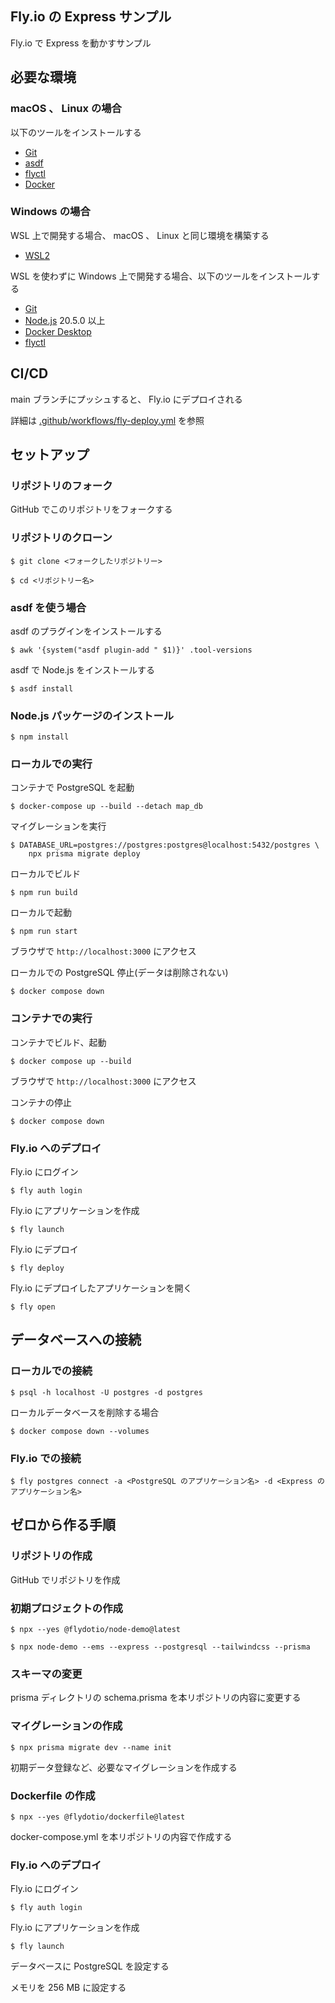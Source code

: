 ## Fly.io の Express サンプル

Fly.io で Express を動かすサンプル

## 必要な環境

### macOS 、 Linux の場合

以下のツールをインストールする

- [Git](https://git-scm.com/)
- [asdf](https://asdf-vm.com/)
- [flyctl](https://fly.io/docs/getting-started/installing-flyctl/)
- [Docker](https://docs.docker.com/get-docker/)

### Windows の場合

WSL 上で開発する場合、 macOS 、 Linux と同じ環境を構築する

- [WSL2](https://docs.microsoft.com/ja-jp/windows/wsl/install)

WSL を使わずに Windows 上で開発する場合、以下のツールをインストールする

- [Git](https://git-scm.com/)
- [Node.js](https://nodejs.org/ja/) 20.5.0 以上
- [Docker Desktop](https://docs.docker.com/docker-for-windows/install/)
- [flyctl](https://fly.io/docs/getting-started/installing-flyctl/)

## CI/CD

main ブランチにプッシュすると、 Fly.io にデプロイされる

詳細は [.github/workflows/fly-deploy.yml](.github/workflows/fly-deploy.yml) を参照

## セットアップ

### リポジトリのフォーク

GitHub でこのリポジトリをフォークする

### リポジトリのクローン

    $ git clone <フォークしたリポジトリー>

    $ cd <リポジトリー名>

### asdf を使う場合

asdf のプラグインをインストールする

    $ awk '{system("asdf plugin-add " $1)}' .tool-versions

asdf で Node.js をインストールする

    $ asdf install

### Node.js パッケージのインストール

    $ npm install

### ローカルでの実行

コンテナで PostgreSQL を起動

    $ docker-compose up --build --detach map_db

マイグレーションを実行

    $ DATABASE_URL=postgres://postgres:postgres@localhost:5432/postgres \
        npx prisma migrate deploy

ローカルでビルド

    $ npm run build

ローカルで起動

    $ npm run start

ブラウザで `http://localhost:3000` にアクセス

ローカルでの PostgreSQL 停止(データは削除されない)

    $ docker compose down

### コンテナでの実行

コンテナでビルド、起動

    $ docker compose up --build

ブラウザで `http://localhost:3000` にアクセス

コンテナの停止

    $ docker compose down

### Fly.io へのデプロイ

Fly.io にログイン

    $ fly auth login

Fly.io にアプリケーションを作成

    $ fly launch

Fly.io にデプロイ

    $ fly deploy

Fly.io にデプロイしたアプリケーションを開く

    $ fly open

## データベースへの接続

### ローカルでの接続

    $ psql -h localhost -U postgres -d postgres

ローカルデータベースを削除する場合

    $ docker compose down --volumes

### Fly.io での接続

    $ fly postgres connect -a <PostgreSQL のアプリケーション名> -d <Express のアプリケーション名>

## ゼロから作る手順

### リポジトリの作成

GitHub でリポジトリを作成

### 初期プロジェクトの作成

    $ npx --yes @flydotio/node-demo@latest

    $ npx node-demo --ems --express --postgresql --tailwindcss --prisma

### スキーマの変更

prisma ディレクトリの schema.prisma を本リポジトリの内容に変更する

### マイグレーションの作成

    $ npx prisma migrate dev --name init

初期データ登録など、必要なマイグレーションを作成する

### Dockerfile の作成

    $ npx --yes @flydotio/dockerfile@latest

docker-compose.yml を本リポジトリの内容で作成する

### Fly.io へのデプロイ

Fly.io にログイン

    $ fly auth login

Fly.io にアプリケーションを作成

    $ fly launch

データベースに PostgreSQL を設定する

メモリを 256 MB に設定する
